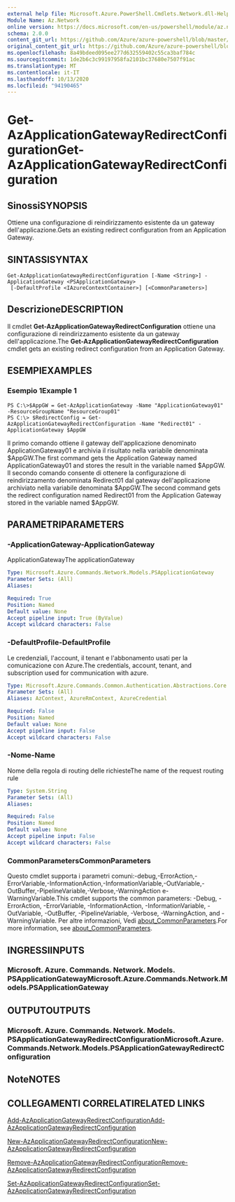 ```yaml
---
external help file: Microsoft.Azure.PowerShell.Cmdlets.Network.dll-Help.xml
Module Name: Az.Network
online version: https://docs.microsoft.com/en-us/powershell/module/az.network/get-azapplicationgatewayredirectconfiguration
schema: 2.0.0
content_git_url: https://github.com/Azure/azure-powershell/blob/master/src/Network/Network/help/Get-AzApplicationGatewayRedirectConfiguration.md
original_content_git_url: https://github.com/Azure/azure-powershell/blob/master/src/Network/Network/help/Get-AzApplicationGatewayRedirectConfiguration.md
ms.openlocfilehash: 8a49bdeed095ee277d632559402c55ca3baf784c
ms.sourcegitcommit: 1de2b6c3c99197958fa2101bc37680e7507f91ac
ms.translationtype: MT
ms.contentlocale: it-IT
ms.lasthandoff: 10/13/2020
ms.locfileid: "94190465"
---
```

# <span data-ttu-id="96722-101">Get-AzApplicationGatewayRedirectConfiguration</span><span class="sxs-lookup"><span data-stu-id="96722-101">Get-AzApplicationGatewayRedirectConfiguration</span></span>

## <span data-ttu-id="96722-102">Sinossi</span><span class="sxs-lookup"><span data-stu-id="96722-102">SYNOPSIS</span></span>
<span data-ttu-id="96722-103">Ottiene una configurazione di reindirizzamento esistente da un gateway dell'applicazione.</span><span class="sxs-lookup"><span data-stu-id="96722-103">Gets an existing redirect configuration from an Application Gateway.</span></span>

## <span data-ttu-id="96722-104">SINTASSI</span><span class="sxs-lookup"><span data-stu-id="96722-104">SYNTAX</span></span>

```
Get-AzApplicationGatewayRedirectConfiguration [-Name <String>] -ApplicationGateway <PSApplicationGateway>
 [-DefaultProfile <IAzureContextContainer>] [<CommonParameters>]
```

## <span data-ttu-id="96722-105">Descrizione</span><span class="sxs-lookup"><span data-stu-id="96722-105">DESCRIPTION</span></span>
<span data-ttu-id="96722-106">Il cmdlet **Get-AzApplicationGatewayRedirectConfiguration** ottiene una configurazione di reindirizzamento esistente da un gateway dell'applicazione.</span><span class="sxs-lookup"><span data-stu-id="96722-106">The **Get-AzApplicationGatewayRedirectConfiguration** cmdlet gets an existing redirect configuration from an Application Gateway.</span></span>

## <span data-ttu-id="96722-107">ESEMPI</span><span class="sxs-lookup"><span data-stu-id="96722-107">EXAMPLES</span></span>

### <span data-ttu-id="96722-108">Esempio 1</span><span class="sxs-lookup"><span data-stu-id="96722-108">Example 1</span></span>
```
PS C:\>$AppGW = Get-AzApplicationGateway -Name "ApplicationGateway01" -ResourceGroupName "ResourceGroup01"
PS C:\> $RedirectConfig = Get-AzApplicationGatewayRedirectConfiguration -Name "Redirect01" -ApplicationGateway $AppGW
```

<span data-ttu-id="96722-109">Il primo comando ottiene il gateway dell'applicazione denominato ApplicationGateway01 e archivia il risultato nella variabile denominata $AppGW.</span><span class="sxs-lookup"><span data-stu-id="96722-109">The first command gets the Application Gateway named ApplicationGateway01 and stores the result in the variable named $AppGW.</span></span>
<span data-ttu-id="96722-110">Il secondo comando consente di ottenere la configurazione di reindirizzamento denominata Redirect01 dal gateway dell'applicazione archiviato nella variabile denominata $AppGW.</span><span class="sxs-lookup"><span data-stu-id="96722-110">The second command gets the redirect configuration named Redirect01 from the Application Gateway stored in the variable named $AppGW.</span></span>

## <span data-ttu-id="96722-111">PARAMETRI</span><span class="sxs-lookup"><span data-stu-id="96722-111">PARAMETERS</span></span>

### <span data-ttu-id="96722-112">-ApplicationGateway</span><span class="sxs-lookup"><span data-stu-id="96722-112">-ApplicationGateway</span></span>
<span data-ttu-id="96722-113">ApplicationGateway</span><span class="sxs-lookup"><span data-stu-id="96722-113">The applicationGateway</span></span>

```yaml
Type: Microsoft.Azure.Commands.Network.Models.PSApplicationGateway
Parameter Sets: (All)
Aliases:

Required: True
Position: Named
Default value: None
Accept pipeline input: True (ByValue)
Accept wildcard characters: False
```

### <span data-ttu-id="96722-114">-DefaultProfile</span><span class="sxs-lookup"><span data-stu-id="96722-114">-DefaultProfile</span></span>
<span data-ttu-id="96722-115">Le credenziali, l'account, il tenant e l'abbonamento usati per la comunicazione con Azure.</span><span class="sxs-lookup"><span data-stu-id="96722-115">The credentials, account, tenant, and subscription used for communication with azure.</span></span>

```yaml
Type: Microsoft.Azure.Commands.Common.Authentication.Abstractions.Core.IAzureContextContainer
Parameter Sets: (All)
Aliases: AzContext, AzureRmContext, AzureCredential

Required: False
Position: Named
Default value: None
Accept pipeline input: False
Accept wildcard characters: False
```

### <span data-ttu-id="96722-116">-Nome</span><span class="sxs-lookup"><span data-stu-id="96722-116">-Name</span></span>
<span data-ttu-id="96722-117">Nome della regola di routing delle richieste</span><span class="sxs-lookup"><span data-stu-id="96722-117">The name of the request routing rule</span></span>

```yaml
Type: System.String
Parameter Sets: (All)
Aliases:

Required: False
Position: Named
Default value: None
Accept pipeline input: False
Accept wildcard characters: False
```

### <span data-ttu-id="96722-118">CommonParameters</span><span class="sxs-lookup"><span data-stu-id="96722-118">CommonParameters</span></span>
<span data-ttu-id="96722-119">Questo cmdlet supporta i parametri comuni:-debug,-ErrorAction,-ErrorVariable,-InformationAction,-InformationVariable,-OutVariable,-OutBuffer,-PipelineVariable,-Verbose,-WarningAction e-WarningVariable.</span><span class="sxs-lookup"><span data-stu-id="96722-119">This cmdlet supports the common parameters: -Debug, -ErrorAction, -ErrorVariable, -InformationAction, -InformationVariable, -OutVariable, -OutBuffer, -PipelineVariable, -Verbose, -WarningAction, and -WarningVariable.</span></span> <span data-ttu-id="96722-120">Per altre informazioni, Vedi [about_CommonParameters](http://go.microsoft.com/fwlink/?LinkID=113216).</span><span class="sxs-lookup"><span data-stu-id="96722-120">For more information, see [about_CommonParameters](http://go.microsoft.com/fwlink/?LinkID=113216).</span></span>

## <span data-ttu-id="96722-121">INGRESSI</span><span class="sxs-lookup"><span data-stu-id="96722-121">INPUTS</span></span>

### <span data-ttu-id="96722-122">Microsoft. Azure. Commands. Network. Models. PSApplicationGateway</span><span class="sxs-lookup"><span data-stu-id="96722-122">Microsoft.Azure.Commands.Network.Models.PSApplicationGateway</span></span>

## <span data-ttu-id="96722-123">OUTPUT</span><span class="sxs-lookup"><span data-stu-id="96722-123">OUTPUTS</span></span>

### <span data-ttu-id="96722-124">Microsoft. Azure. Commands. Network. Models. PSApplicationGatewayRedirectConfiguration</span><span class="sxs-lookup"><span data-stu-id="96722-124">Microsoft.Azure.Commands.Network.Models.PSApplicationGatewayRedirectConfiguration</span></span>

## <span data-ttu-id="96722-125">Note</span><span class="sxs-lookup"><span data-stu-id="96722-125">NOTES</span></span>

## <span data-ttu-id="96722-126">COLLEGAMENTI CORRELATI</span><span class="sxs-lookup"><span data-stu-id="96722-126">RELATED LINKS</span></span>

[<span data-ttu-id="96722-127">Add-AzApplicationGatewayRedirectConfiguration</span><span class="sxs-lookup"><span data-stu-id="96722-127">Add-AzApplicationGatewayRedirectConfiguration</span></span>](./Add-AzApplicationGatewayRedirectConfiguration.md)

[<span data-ttu-id="96722-128">New-AzApplicationGatewayRedirectConfiguration</span><span class="sxs-lookup"><span data-stu-id="96722-128">New-AzApplicationGatewayRedirectConfiguration</span></span>](./New-AzApplicationGatewayRedirectConfiguration.md)

[<span data-ttu-id="96722-129">Remove-AzApplicationGatewayRedirectConfiguration</span><span class="sxs-lookup"><span data-stu-id="96722-129">Remove-AzApplicationGatewayRedirectConfiguration</span></span>](./Remove-AzApplicationGatewayRedirectConfiguration.md)

[<span data-ttu-id="96722-130">Set-AzApplicationGatewayRedirectConfiguration</span><span class="sxs-lookup"><span data-stu-id="96722-130">Set-AzApplicationGatewayRedirectConfiguration</span></span>](./Set-AzApplicationGatewayRedirectConfiguration.md)
